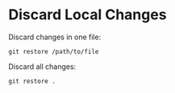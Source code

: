 # Discard Local Changes

Discard changes in one file:

```git
git restore /path/to/file
```

Discard all changes:

```git
git restore .
```

